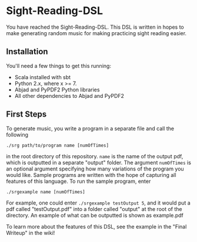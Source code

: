 # Sight-Reading-DSL

You have reached the Sight-Reading-DSL. This DSL is written in hopes to make generating random music for making practicing sight reading easier.

## Installation
You'll need a few things to get this running:
* Scala installed with sbt
* Python 2.x, where x >= 7.
* Abjad and PyPDF2 Python libraries
* All other dependencies to Abjad and PyPDF2

## First Steps
To generate music, you write a program in a separate file and call the following
```
./srg path/to/program name [numOfTimes]
```
in the root directory of this repository. `name` is the name of the output pdf, which is outputted in a separate "output" folder. The argument `numOfTimes` is an optional argument specifying how many variations of the program you would like. Sample programs are written with the hope of capturing all features of this language. To run the sample program, enter

```
./srgexample name [numOfTimes]
```
For example, one could enter `./srgexample testOutput 5`, and it would put a pdf called "testOutput.pdf" into a folder called "output" at the root of the directory. An example of what can be outputted is shown as example.pdf

To learn more about the features of this DSL, see the example in the "Final Writeup" in the wiki!
